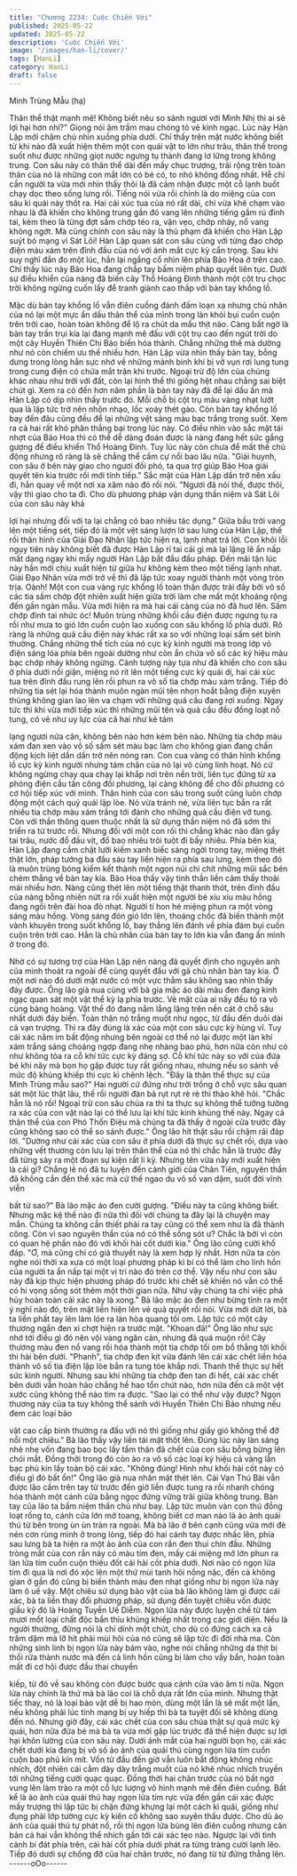 ```yaml
---
title: "Chương 2234: Cuộc Chiến Với"
published: 2025-05-22
updated: 2025-05-22
description: 'Cuộc Chiến Với'
image: '/images/han-li/cover/'
tags: [HanLi]
category: HanLi
draft: false
---
```


Minh Trùng Mẫu (hạ)

Thân thể thật mạnh mẽ! Không biết nêu so sánh ngươi với Minh
Nhị thì ai sẽ lợi hại hơn nhỉ?" Giọng nói âm trầm mau chóng tỏ vẻ
kinh ngạc.
Lúc này Hàn Lập mới chăm chú nhìn xuống phía dưới. Chỉ thấy
trên mặt nước không biết từ khi nào đã xuất hiện thêm một con
quái vật to lớn như trâu, thân thể trong suốt như được những giọt
nước ngưng tụ thành đang lơ lửng trong không trung. Con sâu
này có thân thể dài đến mấy chục trượng, trải rộng trên toàn thân
của nó là những con mắt lớn có bé có, to nhỏ không đồng nhất.
Hễ chỉ cần người ta vừa mới nhìn thấy thôi là đã cảm nhận được
một cỗ lạnh buốt chạy dọc theo sống lưng rồi.
Tiếng nói vừa rồi chính là do miệng của con sâu kì quái này thốt
ra. Hai cái xúc tua của nó rất dài, chỉ vừa khẽ chạm vào nhau là
đã khiến cho không trung gần đó vang lên những tiếng gầm rú
đinh tai, kèm theo là từng đợt sấm chớp téo ra, vặn vẹo, chớp
nháy, nổ vang không ngớt.
Mà cũng chính con sâu này là thủ phạm đã khiến cho Hàn Lập
suýt bỏ mạng vì Sát Lôi!
Hàn Lập quan sát con sâu cùng với từng đạo chớp điện màu xám
trên đỉnh đầu của nó với ánh mắt cực kỳ cẩn trọng. Sau khi suy
nghĩ đắn đo một lúc, hắn lại ngẩng cổ nhìn lên phía Bảo Hoa ở
trên cao.
Chỉ thấy lúc này Bảo Hoa đang chắp tay bấm niệm pháp quyết
liên tục. Dưới sự điều khiển của nàng đã biến cây Thổ Hoàng
Đinh thành một cột trụ chọc trời không ngừng cuốn lấy để tranh
giành cao thấp với bàn tay khổng lồ.

Mặc dù bàn tay khổng lồ vẫn điên cuồng đánh đấm loạn xạ nhưng
chủ nhân của nó lại một mực ẩn dấu thân thể của mình trong làn
khói bụi cuồn cuộn trên trời cao, hoàn toàn không để lộ ra chút da
mẩu thịt nào.
Càng bất ngờ là bàn tay trần trụi kia lại đang mạnh mẽ đấu với cột
trụ cao đến ngút trời do một cây Huyền Thiên Chi Bảo biến hóa
thành. Chẳng những thế mà dường như nó còn chiếm ưu thế
nhiều hơn.
Hàn Lập vừa nhìn thấy bàn tay, bỗng dưng trong lòng hắn sực
nhớ về những mảnh binh khí bị vỡ vụn rơi lung tung trong cung
điện có chứa mắt trận khi trước.
Ngoại trừ độ lớn của chúng khác nhau như trời với đất, còn lại
hình thể thì giống hệt nhau chẳng sai biệt chút gì.
Xem ra có đến hơn năm phần là bàn tay này đã để lại dấu ấn mà
Hàn Lập có dịp nhìn thấy trước đó.
Mỗi chỗ bị cột trụ màu vàng nhạt lướt qua là lập tức trở nên nhộn
nhạo, lốc xoáy thét gào.
Còn bàn tay khổng lồ bay đến đâu cũng đều để lại những vệt
sáng màu bạc trắng trong suốt. Xem ra cả hai rất khó phân thắng
bại trong lúc này.
Có điều nhìn vào sắc mặt tái nhợt của Bảo Hoa thì có thể dễ dàng
đoán được là nàng đang hết sức gắng gượng để điều khiển Thổ
Hoàng Đinh. Tuy lúc này còn chưa để mất thế chủ động nhưng rõ
ràng là sẽ chẳng thể cầm cự nổi bao lâu nữa.
"Giải huynh, con sâu ở bên này giao cho ngươi đối phó, ta qua
trợ giúp Bảo Hoa giải quyết tên kia trước rồi mới tính tiếp." Sắc
mặt của Hàn Lập dần trở nên xấu đi, hắn quay về một nơi xa xăm
nào đó rồi nói.
"Ngươi đã nói thế, được thôi, vậy thì giao cho ta đi. Cho dù
phương pháp vận dụng thần niệm và Sát Lôi của con sâu này khá

lợi hại nhưng đối với ta lại chẳng có bao nhiêu tác dụng."
Giữa bầu trời vang lên một tiếng sét, tiếp đó là một vệt sáng lượn
lờ sau lưng của Hàn Lập, thế rồi thân hình của Giải Đạo Nhân lập
tức hiện ra, lạnh nhạt trả lời.
Con khôi lỗi ngụy tiên này không biết đã được Hàn Lập rỉ tai cái gì
mà lại lặng lẽ ẩn nấp mất dạng ngay khi mấy người Hàn Lập bắt
đầu đấu pháp. Đến mãi tận lúc này hắn mới chịu xuất hiện từ giữa
hư không kèm theo một tiếng lạnh nhạt.
Giải Đạo Nhân vừa mới trở về thì đã lập tức xoay người thành một
vòng tròn trịa.
Oành!
Một con cua vàng rực khổng lồ toàn thân được trải đầy bởi vô số
các tia sấm chớp đột nhiên xuất hiện giữa trời làm che mất một
khoảng rộng đến gần ngàn mẫu. Vừa mới hiện ra mà hai cái càng
của nó đã huơ lên.
Sấm chớp đinh tai nhức óc!
Muôn trùng những khối cầu điện được ngưng tụ ra rồi như mưa to
gió lớn cuồn cuộn lao xuống con sâu khổng lồ phía dưới.
Rõ ràng là những quả cầu điện này khác rất xa so với những loại
sấm sét bình thường. Chẳng những thể tích của nó cực kỳ kinh
người mà trong lớp vỏ điện sáng lóa phía bên ngoài dường như
còn ẩn chứa vô số các ký hiệu màu bạc chớp nháy không ngừng.
Cảnh tượng này tựa như đã khiến cho con sâu ở phía dưới nổi
giận, miệng nó rít lên một tiếng cực kỳ quái dị, hai cái xúc tua trên
đỉnh đầu rung lên rồi phun ra vô số tia chớp màu xám trắng. Tiếp
đó những tia sét lại hóa thành muôn ngàn mũi tên nhọn hoắt bằng
điện xuyên thủng không gian lao lên va chạm với những quả cầu
đang rơi xuống.
Ngay tức thì khi vừa mới tiếp xúc thì những mũi tên và quả cầu
đều đồng loạt nổ tung, có vẻ như uy lực của cả hai như kẻ tám

lạng ngươi nửa cân, không bên nào hơn kém bên nào.
Những tia chớp màu xám đan xen vào vô số sấm sét màu bạc
làm cho không gian đang chấn động kịch liệt dần dần trở nên
nóng ran.
Con cua vàng có thân hình khổng lồ cực kỳ kinh người nhưng tám
chân của nó lại vô cùng linh hoạt. Nó cứ không ngừng chạy qua
chạy lại khắp nơi trên nền trời, liên tục đứng từ xa phóng điện cầu
tấn công đối phương, lại càng không để cho đối phương có cơ hội
tiếp xúc với mình.
Thân hình của con sâu trong suốt cũng luôn chớp động một cách
quỷ quái lập lòe. Nó vừa tránh né, vừa liên tục bắn ra rất nhiều tia
chớp màu xám trắng tới đánh cho những quả cầu điện vỡ tung.
Còn với thần thông quen thuộc nhất là sử dụng thần niệm nó đã
sớm thi triển ra từ trước rồi. Nhưng đối với một con rối thì chẳng
khác nào đàn gẩy tai trâu, nước đổ đầu vịt, đổ bao nhiêu trôi tuột
đi bấy nhiêu.
Phía bên kia, Hàn Lập đang cầm chặt lưỡi kiếm xanh biếc sáng
ngời trong tay, miệng thét thật lớn, pháp tướng ba đầu sáu tay liền
hiện ra phía sau lưng, kèm theo đó là muôn trùng bóng kiếm kết
thành một ngọn núi chi chít những mũi sắc bén chém thẳng về
bàn tay kia.
Bảo Hoa thấy vậy tinh thần liền cảm thấy thoải mái nhiều hơn.
Nàng cũng thét lên một tiếng thật thanh thót, trên đỉnh đầu của
nàng bỗng nhiên nứt ra rồi xuất hiện một người bé xíu xiu màu
hồng đang ngồi trên đài hoa đỏ nhạt.
Người tí hon hé miệng phun ra một vòng sáng màu hồng. Vòng
sáng đón gió lớn lên, thoáng chốc đã biến thành một vành khuyên
trong suốt khổng lồ, bay thẳng lên đánh về phía đám bụi cuồn
cuộn trên trời cao.
Hẳn là chủ nhân của bàn tay to lớn kia vẫn đang ẩn mình ở trong
đó.

Nhờ có sự tương trợ của Hàn Lập nên nàng đã quyết định cho
nguyên anh của mình thoát ra ngoài để cùng quyết đấu với gã
chủ nhân bàn tay kia.
Ở một nơi nào đó dưới mặt nước có một vực thẳm sâu không sao
nhìn thấy đáy được. Ông lão già nua cùng với bà gia mặc áo dài
màu đen đang kinh ngạc quan sát một vật thể kỳ lạ phía trước. Vẻ
mặt của ai nấy đều tỏ ra vô cùng bàng hoàng.
Vật thể đó đang nằm lẳng lặng trên nền cát ở chỗ sâu nhất dưới
đáy biển. Toàn thân nó trắng muốt như ngọc, từ đầu đến duôi dài
cả vạn trượng. Thì ra đây đúng là xác của một con sâu cực kỳ
hùng vĩ.
Tuy cái xác nằm im bất động nhưng bên ngoài cơ thể nó lại được
một làn khí xám trắng sáng choáng ngợp đang nhẹ nhàng bao
phủ, hơn nữa còn như có như không tỏa ra cỗ khí tức cực kỳ
đáng sợ.
Cỗ khí tức này so với của đứa bé khi nãy mà bọn họ gặp được tuy
rất giống nhau, nhưng nếu so sánh về mức độ khủng khiếp thì
cực kì chênh lệch.
"Đây là thân thể thực sự của Minh Trùng mẫu sao?"
Hai người cứ đứng như trời trồng ở chỗ vực sâu quan sát một lúc
thật lâu, thế rồi người đàn bà rụt rụt rè rè thì thào khẽ hỏi.
"Chắc hẳn là nó rồi! Ngoại trừ con sâu chúa ra thì ta thực sự
không thể tưởng tưởng ra xác của con vật nào lại có thể lưu lại
khí tức kinh khủng thế này. Ngay cả thân thể của con Phó Thốn
Điệu mà chúng ta đã thấy ở ngoài cửa trước đây cũng không sao
có thể so sánh được." Ông lão hít thật sâu rồi chậm rãi đáp lời.
"Dường như cái xác của con sâu ở phía dưới đã thực sự chết rồi,
dựa vào những vết thương còn lưu lại trên thân thể của nó thì
chắc hẳn là trước đây đã từng sảy ra một đoạn sự kiện rất li kỳ.
Nhưng tên vừa nãy mới xuất hiện là cái gì? Chẳng lẽ nó đã tu
luyện đến cảnh giới của Chân Tiên, nguyên thần đã không cần
đến thể xác mà cứ thế ngao du vô số vạn dặm, suốt đời vĩnh viễn

bất tử sao?" Bà lão mặc áo đen cười gượng.
"Điều này ta cũng không biết. Nhưng mặc kệ thế nào đi nữa thì
đối với chúng ta đây lại là chuyện may mắn. Chúng ta không cần
thiết phải ra tay cũng có thể xem như là đã thành công. Còn vì
sao nguyên thần của nó có thể sống sót ư? Chắc là bởi vì còn có
quan hệ phần nào đó với khối hài cốt dưới kia." Ông lão cũng
cười khổ đáp.
"Ơ, mà cũng chỉ có giả thuyết này là xem hợp lý nhất. Hơn nữa ta
còn nghe nói thời xa xưa có một loại phương pháp kì bí có thể
làm cho linh hồn của người ta ẩn nấp tại một vị trí nào đó trên cơ
thể. Vậy nếu như con sâu này đã kịp thực hiện phương pháp đó
trước khi chết sẽ khiến nó vẫn có thể có hi vọng sống sót thêm
một thời gian nữa. Như vậy chúng ta chỉ việc phá hủy hoàn toàn
cái xác này là xong." Bà lão mặc áo đen như bừng tỉnh ra một ý
nghĩ nào đó, trên mặt liền hiện lên vẻ quả quyết rồi nói.
Vừa mới dứt lời, bà ta liền phất tay lên làm lóe ra làn hòa quang
tối om. Lập tức có một cây thương ngắn đen xì chợt hiện ra trước
mặt.
"Khoan đã!"
Ông lão như sực nhớ tới điều gì đó nên vội vàng ngăn cản, nhưng
đã quá muộn rồi!
Cây thương màu đen nổ vang rồi hóa thành một tia chớp tối om
bổ thẳng tới khối thi hài bên dưới.
"Phanh", tia chớp đen kịt vừa đánh lên cái xác chết liền hóa thành
vô số tia điện lập lòe bắn ra tung tóe khắp nơi. Thanh thế thực sự
hết sức kinh người.
Nhưng sau khi những tia chớp đen tan đi hết, cái xác chết bên
dưới vẫn hoàn hảo chẳng hề hao tổn chút nào, hơn nữa đến cả
một vệt xước cũng không thể nào tìm ra được.
"Sao lại có thể như vậy được? Ngọn thương này của ta tuy không
thể sánh với Huyền Thiên Chi Bảo nhưng nếu đem các loại bảo

vật cao cấp bình thường ra đấu với nó thì giống như giấy gió
không thể đỡ nổi một chiêu." Bà lão thấy vậy liền tái mặt thốt lên.
Đúng lúc này làn sáng nhè nhẹ vốn đang bao bọc lấy tấm thân đã
chết của con sâu bỗng bừng lên chói mắt. Đồng thời trong đó còn
ào ra vô số các loại ký hiệu cả vàng lẫn bạc phủ kín lấy toàn bộ
cái xác.
"Không đúng! Hình như khối hài cốt này có điều gì đó bất ổn!"
Ông lão già nua nhăn mặt thét lên. Cái Vạn Thú Bài vẫn được lão
cầm trên tay từ trước đến giờ liền được tung ra rồi nhanh chóng
hóa thành một cánh cửa bằng ngọc đứng vững trãi giữa không
trung.
Bàn tay của lão ta bấm niệm thần chú như bay. Lập tức muôn vàn
con thú đồng loạt rống to, cánh cửa lớn mở toang, không biết cơ
man nào là ảo ảnh quái thú từ bên trong ùn ùn tràn ra ngoài.
Mà bà lão ở bên cạnh cũng vừa mới đè nén cơn rùng mình ở
trong lòng, tiếp đó hai cánh tay được nhấc lên, phía sau lưng bà
ta hiện ra một ảo ảnh của con rắn đen thui chín đầu. Những tròng
mắt của con rắn này có màu tím đen, mấy cái miệng mở lớn phun
ra làn lửa tím cuồn cuộn thiêu đốt cái hài cốt phía dưới.
Nơi nào có ngọn lửa tím đi qua là nơi đó xộc lên một thứ mùi tanh
hôi nồng nặc, đến cả không gian ở gần đó cũng bị biến thành
màu đen nhạt giống như bị ngọn lửa này làm ô uế vậy.
Một chiêu sử dụng bảo vật của bà lão không làm gì được cái xác,
bà ta liền thay đổi phương pháp, sử dụng đến tuyệt chiêu vốn
được giấu kỹ đó là Hoàng Tuyền Uế Diễm.
Ngọn lửa này được luyện chế từ tám mươi mốt loại chất độc bẩn
thỉu khủng khiếp nhất trong các giới diện. Nếu là người thường,
đừng nói là chỉ dính một chút, cho dù có đứng cách xa cả trăm
dặm mà lỡ hít phải mùi hôi của nó cũng sẽ lập tức đi đời nhà ma.
Còn những sinh linh bị ngọn lửa này bám vào, nghe nói chẳng
những da thịt bị thối rữa thành nước mà đến cả linh hồn cũng bị
làm cho vấy bẩn, hoàn toàn mất đi cơ hội được đầu thai chuyển

kiếp, từ đó về sau không còn được bước qua cánh cửa vào âm ti
nữa.
Ngọn lửa này chính là thứ mà bà lão coi là chỗ dựa rất lớn của
mình. Nhưng thật tiếc thay, nó là loại bảo vật dễ bị hao mòn, dùng
một lần là sẽ mất một lần, nếu không phải lúc tính mạng bị uy
hiếp thì bà ta tuyệt đối sẽ không dùng đến nó.
Nhưng giờ đây, cái xác chết của con sâu chúa thật sự quá mức
kỳ quái, hơn nữa đứa bé mà bà ta vừa mới gặp lúc trước đã thể
hiện được sự lợi hại khôn lường của con sâu này.
Dưới ánh mắt của hai người bọn họ, cái xác chết dưới kia đang bị
vô số ảo ảnh của quái thú cùng ngọn lửa tím cuồn cuộn bao phủ
kín mít. Vốn từ đầu đến giờ vẫn luôn bất động không nhúc nhích,
đột nhiên cái cằm dày dày trắng muốt của nó khẽ nhúc nhích
truyền tới những tiếng cười quạc quạc. Đồng thời hai chân trước
của nó bất ngờ vung lên làm trào ra một cỗ lực lượng vô hình
mạnh mẽ đến điên cuồng.
Bất kể là ảo ảnh của quái thú hay ngọn lửa tím rực vừa đến gần
cái xác được mấy trượng thì lập tức bị chặn đứng khựng lại một
cách kì quái, giống như đụng phải lớp tường cực kỳ kiên cố
không sao xuyên thấu được.
Cho dù ảo ảnh của quái thú tự phát nổ, rồi thì ngọn lửa bùng lên
điên cuồng nhưng căn bản cả hai vẫn không thể nhích gần tới cái
xác tẹo nào.
Ngược lại với tình cảnh bi đát phía trên, cái hài cốt phía dưới phát
ra từng tràng cười lạnh lẽo. Tiếp đó dưới sự chống đỡ của hai
chân trước, nó đang từ từ đứng thẳng lên.
------oOo------
